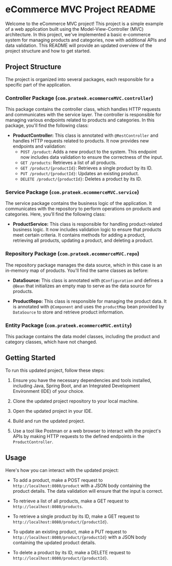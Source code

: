 # eCommerce MVC Project README

Welcome to the eCommerce MVC project! This project is a simple example of a web application built using the Model-View-Controller (MVC) architecture. In this project, we've implemented a basic e-commerce system for managing products and categories, now with additional APIs and data validation. This README will provide an updated overview of the project structure and how to get started.

## Project Structure

The project is organized into several packages, each responsible for a specific part of the application.

### Controller Package (`com.prateek.ecommerceMVC.controller`)

This package contains the controller class, which handles HTTP requests and communicates with the service layer. The controller is responsible for managing various endpoints related to products and categories. In this package, you'll find the following class:

- **ProductController:** This class is annotated with `@RestController` and handles HTTP requests related to products. It now provides new endpoints and validation:
  - `POST /product`: Adds a new product to the system. This endpoint now includes data validation to ensure the correctness of the input.
  - `GET /products`: Retrieves a list of all products.
  - `GET /product/{productId}`: Retrieves a single product by its ID.
  - `PUT /product/{productId}`: Updates an existing product.
  - `DELETE /product/{productId}`: Deletes a product by its ID.

### Service Package (`com.prateek.ecommerceMVC.service`)

The service package contains the business logic of the application. It communicates with the repository to perform operations on products and categories. Here, you'll find the following class:

- **ProductService:** This class is responsible for handling product-related business logic. It now includes validation logic to ensure that products meet certain criteria. It contains methods for adding a product, retrieving all products, updating a product, and deleting a product.

### Repository Package (`com.prateek.ecommerceMVC.repo`)

The repository package manages the data source, which in this case is an in-memory map of products. You'll find the same classes as before:

- **DataSource:** This class is annotated with `@Configuration` and defines a `@Bean` that initializes an empty map to serve as the data source for products.

- **ProductRepo:** This class is responsible for managing the product data. It is annotated with `@Component` and uses the `productMap` bean provided by `DataSource` to store and retrieve product information.

### Entity Package (`com.prateek.ecommerceMVC.entity`)

This package contains the data model classes, including the product and category classes, which have not changed.

## Getting Started

To run this updated project, follow these steps:

1. Ensure you have the necessary dependencies and tools installed, including Java, Spring Boot, and an Integrated Development Environment (IDE) of your choice.

2. Clone the updated project repository to your local machine.

3. Open the updated project in your IDE.

4. Build and run the updated project.

5. Use a tool like Postman or a web browser to interact with the project's APIs by making HTTP requests to the defined endpoints in the `ProductController`.

## Usage

Here's how you can interact with the updated project:

- To add a product, make a POST request to `http://localhost:8080/product` with a JSON body containing the product details. The data validation will ensure that the input is correct.

- To retrieve a list of all products, make a GET request to `http://localhost:8080/products`.

- To retrieve a single product by its ID, make a GET request to `http://localhost:8080/product/{productId}`.

- To update an existing product, make a PUT request to `http://localhost:8080/product/{productId}` with a JSON body containing the updated product details.

- To delete a product by its ID, make a DELETE request to `http://localhost:8080/product/{productId}`.
